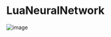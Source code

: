 # LuaNeuralNetwork

![image](https://github.com/MarioChiaparini/LuaNeuralNetwork/assets/45772937/b782c62b-ae78-4545-9473-6726d016b8bd)

